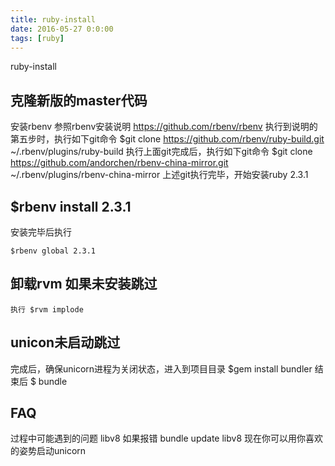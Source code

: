 ```yaml
---
title: ruby-install
date: 2016-05-27 0:0:00
tags: [ruby]
---
```


ruby-install
<!--more-->

## 克隆新版的master代码

安装rbenv
参照rbenv安装说明
<https://github.com/rbenv/rbenv>
执行到说明的第五步时，执行如下git命令
    $git clone https://github.com/rbenv/ruby-build.git ~/.rbenv/plugins/ruby-build
执行上面git完成后，执行如下git命令
    $git clone https://github.com/andorchen/rbenv-china-mirror.git ~/.rbenv/plugins/rbenv-china-mirror
上述git执行完毕，开始安装ruby 2.3.1

## $rbenv install 2.3.1
安装完毕后执行

    $rbenv global 2.3.1

## 卸载rvm 如果未安装跳过

    执行 $rvm implode

## unicon未启动跳过
完成后，确保unicorn进程为关闭状态，进入到项目目录
    $gem install bundler
 结束后
    $ bundle
## FAQ
过程中可能遇到的问题
libv8 如果报错
    bundle update libv8
现在你可以用你喜欢的姿势启动unicorn